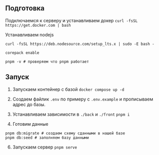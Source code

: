 ## Подготовка

Подключаемся к серверу и устанавливаем докер
`curl -fsSL https://get.docker.com | bash`

Устанавливаем nodejs
```
curl -fsSL https://deb.nodesource.com/setup_lts.x | sudo -E bash -

corepack enable

pnpm -v # проверяем что pnpm работает
```

## Запуск
1. Запускаем контейнер с базой `docker compose up -d`

2. Создаем файлик `.env` по примеру с `.env.example` и прописываем адрес до базы.
4. Устанавливаем зависимости в `./back` и `./front`
`pnpm i`

5. Готовим данные
```
pnpm db:migrate # создаем схему сданными в нашей базе
pnpm db:seed # заполняем базу данными
```

6. Запускаем сервер
`pnpm serve`

